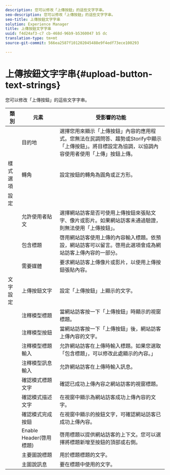 ```yaml
---
description: 您可以修改「上傳按鈕」的這些文字字串。
seo-description: 您可以修改「上傳按鈕」的這些文字字串。
seo-title: 上傳按鈕文字字串
solution: Experience Manager
title: 上傳按鈕文字字串
uuid: f4d24af3-c7 cb-468d-96b9-b5360047 b5 dc
translation-type: tm+mt
source-git-commit: 566ea2587f101202045488e9f4edf73ece100293

---
```



# 上傳按鈕文字字串{#upload-button-text-strings}

您可以修改「上傳按鈕」的這些文字字串。



| 類別 | 元素 | 受影響的功能 |
|---|---|---|
|  | 目的地 | 選擇您用來顯示「上傳按鈕」內容的應用程式。您無法在民調問答、趨勢或Storify中顯示「上傳按鈕」。將目標設定為協調，以協調內容使用者使用「上傳」按鈕上傳。 |
| 樣式選項 | 轉角 | 設定按鈕的轉角為圓角或正方形。 |
| 設定 |  |  |
|  | 允許使用者貼文 | 選擇網站訪客是否可使用上傳按鈕來張貼文字、像片或影片。如果網站訪客未通過驗證，則無法使用「上傳按鈕」。 |
|  | 包含標題 | 啓用網站訪客使用上傳的內容輸入標題。依預設，網站訪客可以留言。啓用此選項會成為網站訪客上傳內容的一部分。 |
|  | 需要媒體 | 要求網站訪客上傳像片或影片，以使用上傳按鈕張貼內容。 |
| 文字設定 | 上傳按鈕文字 | 設定「上傳按鈕」上顯示的文字。 |
|  | 注釋模型標題 | 當網站訪客按一下「上傳按鈕」時顯示的視窗標題。 |
|  | 注釋模型按鈕 | 當網站訪客按一下「上傳按鈕」後，網站訪客上傳內容的文字。 |
|  | 注釋模型標題輸入 | 允許網站訪客在上傳時輸入標題。如果您選取「包含標題」，可以修改此處顯示的內容。」 |
|  | 注釋模型訊息輸入 | 允許網站訪客在上傳時輸入訊息。 |
|  | 確認模式標題文字 | 確認已成功上傳內容之網站訪客的視窗標題。 |
|  | 確認模式描述文字 | 在視窗中顯示為網站訪客成功上傳內容的文字。 |
|  | 確認模式完成按鈕 | 在視窗中顯示的按鈕文字，可確認網站訪客已成功上傳內容。 |
|  | Enable Header(啓用標題) | 啓用標題以提供網站訪客的上下文。您可以選擇將標題新增至按鈕的頂部或右側。 |
|  | 主要圖說標題 | 用於標題標題的文字。 |
|  | 主圖說訊息 | 要在標題中使用的文字。 |

